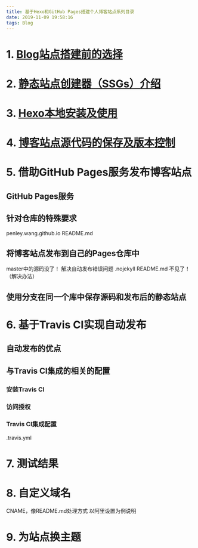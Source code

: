 ```yaml
---
title: 基于Hexo和GitHub Pages搭建个人博客站点系列目录
date: 2019-11-09 19:58:16
tags: Blog
---
```


# 1. [Blog站点搭建前的选择](hexo-github-1-lectotype.md)

# 2. [静态站点创建器（SSGs）介绍](hexo-github-2-SSGs.md)

# 3. [Hexo本地安装及使用](Hexo-GitHub-3-Hexo.md)

# 4. [博客站点源代码的保存及版本控制](hexo-github-4-source-control.md)



 <!-- more -->

# 5. 借助GitHub Pages服务发布博客站点

## GitHub Pages服务

## 针对仓库的特殊要求

penley.wang.github.io
README.md

## 将博客站点发布到自己的Pages仓库中

master中的源码没了！
解决自动发布错误问题 .nojekyll
README.md 不见了！ （解决办法）

## 使用分支在同一个库中保存源码和发布后的静态站点

# 6. 基于Travis CI实现自动发布

## 自动发布的优点

## 与Travis CI集成的相关的配置

### 安装Travis CI

### 访问授权

### Travis CI集成配置

.travis.yml

# 7. 测试结果

# 8. 自定义域名

CNAME，像README.md处理方式
以阿里设置为例说明

# 9. 为站点换主题





